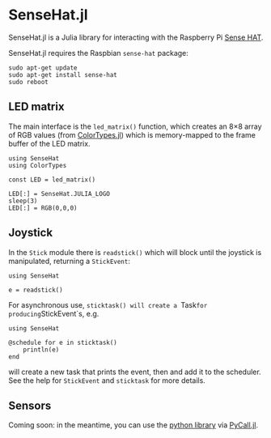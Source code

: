 # SenseHat.jl

SenseHat.jl is a Julia library for interacting with the Raspberry Pi [Sense HAT](https://www.raspberrypi.org/products/sense-hat/).

SenseHat.jl requires the Raspbian `sense-hat` package:

    sudo apt-get update
    sudo apt-get install sense-hat
    sudo reboot

## LED matrix

The main interface is the `led_matrix()` function, which creates an 8&times;8 array of RGB values (from [ColorTypes.jl](https://github.com/JuliaGraphics/ColorTypes.jl)) which is memory-mapped to the frame buffer of the LED matrix.

    using SenseHat
    using ColorTypes
    
    const LED = led_matrix()
    
    LED[:] = SenseHat.JULIA_LOGO
    sleep(3)
    LED[:] = RGB(0,0,0)

## Joystick

In the `Stick` module there is `readstick()` which will block until the joystick is manipulated, returning a `StickEvent`:

    using SenseHat

    e = readstick()

For asynchronous use, `sticktask() will create a `Task` for producing `StickEvent`s, e.g.

    using SenseHat

    @schedule for e in sticktask()
        println(e)
    end

will create a new task that prints the event, then and add it to the scheduler. See the help for `StickEvent` and `sticktask` for more details.

## Sensors

Coming soon: in the meantime, you can use the [python library](https://pythonhosted.org/sense-hat/) via [PyCall.jl](https://github.com/JuliaPy/PyCall.jl).